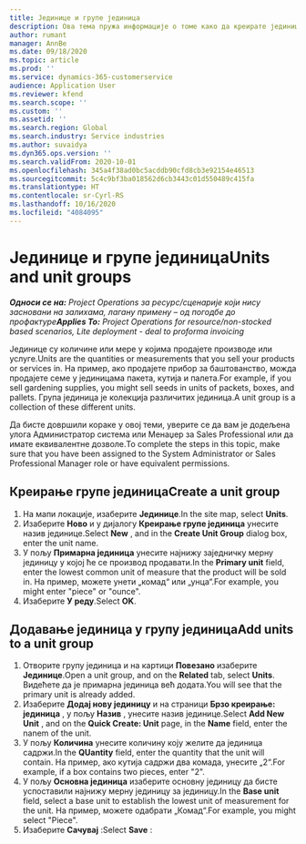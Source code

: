```yaml
---
title: Јединице и групе јединица
description: Ова тема пружа информације о томе како да креирате јединице и групе јединица у систему Dynamics 365 Project Operations.
author: rumant
manager: AnnBe
ms.date: 09/18/2020
ms.topic: article
ms.prod: ''
ms.service: dynamics-365-customerservice
audience: Application User
ms.reviewer: kfend
ms.search.scope: ''
ms.custom: ''
ms.assetid: ''
ms.search.region: Global
ms.search.industry: Service industries
ms.author: suvaidya
ms.dyn365.ops.version: ''
ms.search.validFrom: 2020-10-01
ms.openlocfilehash: 345a4f38ad0bc5acddb90cfd8cb3e92154e46513
ms.sourcegitcommit: 5c4c9bf3ba018562d6cb3443c01d550489c415fa
ms.translationtype: HT
ms.contentlocale: sr-Cyrl-RS
ms.lasthandoff: 10/16/2020
ms.locfileid: "4084095"
---
```

# <a name="units-and-unit-groups"></a><span data-ttu-id="b1cd3-103">Јединице и групе јединица</span><span class="sxs-lookup"><span data-stu-id="b1cd3-103">Units and unit groups</span></span>

<span data-ttu-id="b1cd3-104">_**Односи се на:** Project Operations за ресурс/сценарије који нису засновани на залихама, лагану примену – од погодбе до профактуре_</span><span class="sxs-lookup"><span data-stu-id="b1cd3-104">_**Applies To:** Project Operations for resource/non-stocked based scenarios, Lite deployment - deal to proforma invoicing_</span></span>

<span data-ttu-id="b1cd3-105">Јединице су количине или мере у којима продајете производе или услуге.</span><span class="sxs-lookup"><span data-stu-id="b1cd3-105">Units are the quantities or measurements that you sell your products or services in.</span></span> <span data-ttu-id="b1cd3-106">На пример, ако продајете прибор за баштованство, можда продајете семе у јединицама пакета, кутија и палета.</span><span class="sxs-lookup"><span data-stu-id="b1cd3-106">For example, if you sell gardening supplies, you might sell seeds in units of packets, boxes, and pallets.</span></span> <span data-ttu-id="b1cd3-107">Група јединица је колекција различитих јединица.</span><span class="sxs-lookup"><span data-stu-id="b1cd3-107">A unit group is a collection of these different units.</span></span>

<span data-ttu-id="b1cd3-108">Да бисте довршили кораке у овој теми, уверите се да вам је додељена улога Администратор система или Менаџер за Sales Professional или да имате еквивалентне дозволе.</span><span class="sxs-lookup"><span data-stu-id="b1cd3-108">To complete the steps in this topic, make sure that you have been assigned to the System Administrator or Sales Professional Manager role or have equivalent permissions.</span></span>

## <a name="create-a-unit-group"></a><span data-ttu-id="b1cd3-109">Креирање групе јединица</span><span class="sxs-lookup"><span data-stu-id="b1cd3-109">Create a unit group</span></span>

1. <span data-ttu-id="b1cd3-110">На мапи локације, изаберите **Јединице**.</span><span class="sxs-lookup"><span data-stu-id="b1cd3-110">In the site map, select **Units**.</span></span>
2. <span data-ttu-id="b1cd3-111">Изаберите **Ново** и у дијалогу **Креирање групе јединица** унесите назив јединице.</span><span class="sxs-lookup"><span data-stu-id="b1cd3-111">Select **New** , and in the **Create Unit Group** dialog box, enter the unit name.</span></span>
3. <span data-ttu-id="b1cd3-112">У пољу **Примарна јединица** унесите најнижу заједничку мерну јединицу у којој ће се производ продавати.</span><span class="sxs-lookup"><span data-stu-id="b1cd3-112">In the **Primary unit** field, enter the lowest common unit of measure that the product will be sold in.</span></span> <span data-ttu-id="b1cd3-113">На пример, можете унети „комад“ или „унца“.</span><span class="sxs-lookup"><span data-stu-id="b1cd3-113">For example, you might enter "piece" or "ounce".</span></span>
4. <span data-ttu-id="b1cd3-114">Изаберите **У реду**.</span><span class="sxs-lookup"><span data-stu-id="b1cd3-114">Select **OK**.</span></span>

## <a name="add-units-to-a-unit-group"></a><span data-ttu-id="b1cd3-115">Додавање јединица у групу јединица</span><span class="sxs-lookup"><span data-stu-id="b1cd3-115">Add units to a unit group</span></span>

1. <span data-ttu-id="b1cd3-116">Отворите групу јединица и на картици **Повезано** изаберите **Јединице**.</span><span class="sxs-lookup"><span data-stu-id="b1cd3-116">Open a unit group, and on the **Related** tab, select **Units**.</span></span> <span data-ttu-id="b1cd3-117">Видећете да је примарна јединица већ додата.</span><span class="sxs-lookup"><span data-stu-id="b1cd3-117">You will see that the primary unit is already added.</span></span>
2. <span data-ttu-id="b1cd3-118">Изаберите **Додај нову јединицу** и на страници **Брзо креирање: јединица** , у пољу **Назив** , унесите назив јединице.</span><span class="sxs-lookup"><span data-stu-id="b1cd3-118">Select **Add New Unit** , and on the **Quick Create: Unit** page, in the **Name** field, enter the nanem of the unit.</span></span>
3. <span data-ttu-id="b1cd3-119">У пољу **Количина** унесите количину коју желите да јединица садржи.</span><span class="sxs-lookup"><span data-stu-id="b1cd3-119">In the **QUantity** field, enter the quantity that the unit will contain.</span></span> <span data-ttu-id="b1cd3-120">На пример, ако кутија садржи два комада, унесите „2“.</span><span class="sxs-lookup"><span data-stu-id="b1cd3-120">For example, if a box contains two pieces, enter "2".</span></span> 
4. <span data-ttu-id="b1cd3-121">У пољу **Основна јединица** изаберите основну јединицу да бисте успоставили најнижу мерну јединицу за јединицу.</span><span class="sxs-lookup"><span data-stu-id="b1cd3-121">In the **Base unit** field, select a base unit to establish the lowest unit of measurement for the unit.</span></span> <span data-ttu-id="b1cd3-122">На пример, можете одабрати „Комад“.</span><span class="sxs-lookup"><span data-stu-id="b1cd3-122">For example, you might select "Piece".</span></span>
5. <span data-ttu-id="b1cd3-123">Изаберите **Сачувај** :</span><span class="sxs-lookup"><span data-stu-id="b1cd3-123">Select **Save** :</span></span>
